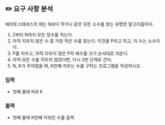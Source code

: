 ## ✏️ 요구 사항 분석

에라토스테네스의 체는 N보다 작거나 같은 모든 소수를 찾는 유명한 알고리즘이다.

1. 2부터 N까지 모든 정수를 적는다.
2. 아직 지우지 않은 수 중 가장 작은 수를 찾는다. 이것을 P라고 하고, 이 수는 소수이다.
3. P를 지우고, 아직 지우지 않은 P의 배수를 크기 순서대로 지운다.
4. 아직 모든 수를 지우지 않았다면, 다시 2번 단계로 간다.
5. N, K가 주어졌을 때, K번째 지우는 수를 구하는 프로그램을 작성하시오.

### 입력

- 첫째 줄에 N과 K

### 출력

- 첫째 줄에 K번째 지워진 수를 출력
